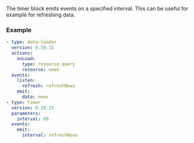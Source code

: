 The timer block emits events on a specified interval. This can be useful for example for refreshing
data.

### Example

```yaml
- type: data-loader
  version: 0.19.15
  actions:
    onLoad:
      type: resource.query
      resource: news
  events:
    listen:
      refresh: refreshNews
    emit:
      data: news
- type: timer
  version: 0.19.15
  parameters:
    interval: 60
  events:
    emit:
      interval: refreshNews
```
